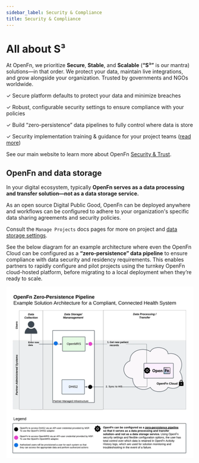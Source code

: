 ```yaml
---
sidebar_label: Security & Compliance
title: Security & Compliance
---
```


# All about S³

At OpenFn, we prioritize **Secure**, **Stable**, and **Scalable** (**“S³”** is
our mantra) solutions—in that order. We protect your data, maintain live
integrations, and grow alongside your organization. Trusted by governments and
NGOs worldwide.

✓ Secure platform defaults to protect your data and minimize breaches

✓ Robust, configurable security settings to ensure compliance with your policies

✓ Build “zero-persistence” data pipelines to fully control where data is store

✓ Security implementation training & guidance for your project teams
([read more](../get-started/security.md))

See our main website to learn more about OpenFn
[Security & Trust](https://openfn.org/trust).

## OpenFn and data storage

In your digital ecosystem, typically **OpenFn serves as a data processing and
transfer solution—not as a data storage service.**

As an open source Digital Public Good, OpenFn can be deployed anywhere and
workflows can be configured to adhere to your organization's specific data
sharing agreements and security policies.

Consult the `Manage Projects` docs pages for more on project and
[data storage settings](../manage-projects/io-data-storage.md).

See the below diagram for an example architecture where even the OpenFn Cloud
can be configured as a **“zero-persistence” data pipeline** to ensure compliance
with data security and residency requirements. This enables partners to rapidly
configure and pilot projects using the turnkey OpenFn cloud-hosted platform,
before migrating to a local deployment when they’re ready to scale.

![Sample Architecture](/img/zero-persistence.webp)
